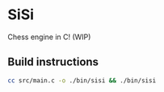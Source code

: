 # SiSi

Chess engine in C! (WIP)

## Build instructions

```bash
cc src/main.c -o ./bin/sisi && ./bin/sisi
```
